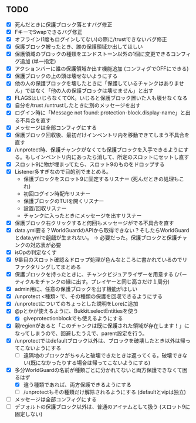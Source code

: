 ## TODO

- [x] 死んだときに保護ブロック落とすバグ修正
- [x] FキーでSwapできるバグ修正
- [x] オフライン(1度もログインしてない)の際に/trustできないバグ修正
- [x] 保護ブロック被ったとき、誰の保護領域か出してほしい
- [x] 保護領域のブロックの種類をエンドストーン以外の1個に変更できるコンフィグ追加 (単一指定)
- [x] アクションバーに誰の保護領域か出す機能追加 (コンフィグでOFFにできる)
- [x] 保護ブロックの上の頭は壊せないようにする
- [x] 他の人の保護ブロックを壊したときに「保護しているチャンクはありません」ではなく「他の人の保護ブロックは壊せません」と出す
- [x] FLAGSはいじらなくてOK。いじると保護ブロック置いた人も壊せなくなる
- [x] 自分を/trust /untrustしたときに別のメッセージを出す
- [x] ログイン時に「Message not found: protection-block.display-name」と出る不具合を直す
- [x] メッセージは全部コンフィグにする
- [x] 保護ブロック回収後、最初だけインベントリ内を移動できてしまう不具合を直す
- [x] /unprotect時、保護チャンクがなくても保護ブロックを入手できるようにする。もしインベントリ内にあったら消して、所定のスロットにセットし直す
- [x] スロット9に物が埋まってたら、スロット9のものをドロップする
- [x] Listener多すぎなので目的別でまとめる。
    - 保護ブロックをスロット9に固定するリスナー (死んだときの処理もこれ)
    - 初回ログイン時配布リスナー
    - 保護ブロックのTUIを開くリスナー
    - 設置/回収リスナー
    - チャンクに入ったときにメッセージを出すリスナー
- [x] 保護ブロック右クリックすると何回もメッセージがでる不具合を直す
- [x] data.yml要る？WorldGuardのAPIから取得できない？そしたらWorldGuardとdata.ymlで齟齬が生まれない。 → 必要だった。保護ブロックと保護チャンクの対応表が必要
- [x] isOpの判定なくす
- [x] 9番目のスロット確認＆ドロップ処理が色んなところに書かれているのでリファクタリングしてまとめる
- [x] 保護ブロックを持ったときに、チャンクビジュアライザーを用意する (パーティクルをチャンクの縁に出す。プレイヤーと同じ高さだけ１周分)
- [x] admin用に、任意の保護ブロックを出す機能がほしい
- [x] /unprotect <種類> で、その種類の保護を回収できるようにする
- [x] /unprotectについてのちょっとした説明をLoreに追加
- [x] @pとかが使えるように、Bukkit.selectEntitiesを使う
    - [x] giveprotectionblockでも使えるようにする
- [x] 親regionがあると「このチャンクは既に保護された領域が存在します！」になってしまうので、回避したうえで、parent設定を行う。
- [x] /unprotectではdefaultブロック以外は、ブロックを破壊したとき以外は帰ってこないようにする
    - [ ] 遠隔地のブロックがちゃんと破壊できたときは返ってくる。破壊できない(既になかったりする場合は帰ってこないようにする)
- [x] 多分WorldGuardの名前が種類ごとに分かれてないと両方保護できなくて困るはず
    - [x] 違う種類であれば、両方保護できるようにする
    - [ ] /unprotectもその種類だけ解除されるようにする (defaultとvipは独立)
- [ ] メッセージは全部コンフィグにする
- [ ] デフォルトの保護ブロック以外は、普通のアイテムとして扱う (スロット9に固定しない)